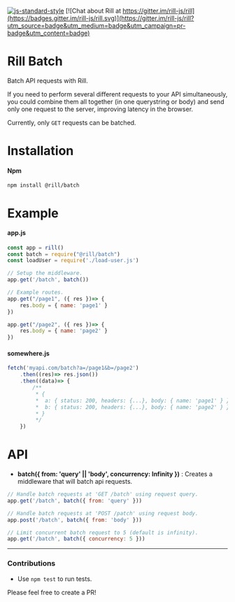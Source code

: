 [![js-standard-style](https://img.shields.io/badge/code%20style-standard-brightgreen.svg)](http://standardjs.com/)
[![Chat about Rill at https://gitter.im/rill-js/rill](https://badges.gitter.im/rill-js/rill.svg)](https://gitter.im/rill-js/rill?utm_source=badge&utm_medium=badge&utm_campaign=pr-badge&utm_content=badge)

# Rill Batch
Batch API requests with Rill.

If you need to perform several different requests to your API simultaneously, you could combine them all together (in one querystring or body) and send only one request to the server, improving latency in the browser.

Currently, only `GET` requests can be batched.

# Installation

#### Npm
```console
npm install @rill/batch
```

# Example

#### app.js

```js
const app = rill()
const batch = require("@rill/batch")
const loadUser = require('./load-user.js')

// Setup the middleware.
app.get('/batch', batch())

// Example routes.
app.get("/page1", ({ res })=> {
	res.body = { name: 'page1' }
})

app.get("/page2", ({ res })=> {
	res.body = { name: 'page2' }
})
```

#### somewhere.js

```js
fetch('myapi.com/batch?a=/page1&b=/page2')
	.then((res)=> res.json())
	.then((data)=> {
		/**
		 * {
		 * 	a: { status: 200, headers: {...}, body: { name: 'page1' } }
		 * 	b: { status: 200, headers: {...}, body: { name: 'page2' } }
		 * }
		 */
	})
```

# API

+ **batch({ from: 'query' || 'body', concurrency: Infinity })** : Creates a middleware that will batch api requests.

```javascript
// Handle batch requests at 'GET /batch' using request query.
app.get('/batch', batch({ from: 'query' }))

// Handle batch requests at 'POST /patch' using request body.
app.post('/batch', batch({ from: 'body' }))

// Limit concurrent batch request to 5 (default is infinity).
app.get('/batch', batch({ concurrency: 5 }))
```
---

### Contributions

* Use `npm test` to run tests.

Please feel free to create a PR!
